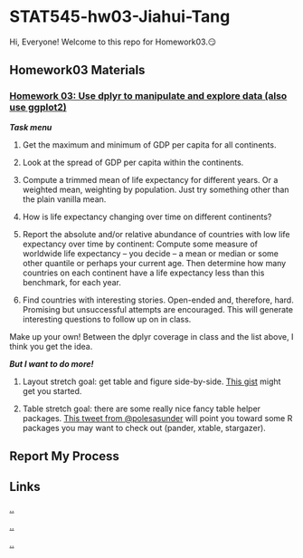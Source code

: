 
# STAT545-hw03-Jiahui-Tang

Hi, Everyone! Welcome to this repo for Homework03.:smirk:

## Homework03 Materials

### [Homework 03: Use dplyr to manipulate and explore data (also use ggplot2)](https://stat545.com/hw03_dplyr-and-more-ggplot2.html)

***Task menu*** 

1. Get the maximum and minimum of GDP per capita for all continents.

2. Look at the spread of GDP per capita within the continents.

3. Compute a trimmed mean of life expectancy for different years. Or a weighted mean, weighting by population. Just try something other than the plain vanilla mean.

4. How is life expectancy changing over time on different continents?

5. Report the absolute and/or relative abundance of countries with low life expectancy over time by continent: Compute some measure of worldwide life expectancy – you decide – a mean or median or some other quantile or perhaps your current age. Then determine how many countries on each continent have a life expectancy less than this benchmark, for each year.

6. Find countries with interesting stories. Open-ended and, therefore, hard. Promising but unsuccessful attempts are encouraged. This will generate interesting questions to follow up on in class.

Make up your own! Between the dplyr coverage in class and the list above, I think you get the idea.

***But I want to do more!***

1. Layout stretch goal: get table and figure side-by-side. [This gist](https://gist.github.com/jennybc/e9e9aba6ba18c72cec26) might get you started.

2. Table stretch goal: there are some really nice fancy table helper packages. [This tweet from @polesasunder](https://twitter.com/polesasunder/status/464132152347475968) will point you toward some R packages you may want to check out (pander, xtable, stargazer).

## Report My Process


## Links
[..](https://stackoverflow.com/questions/29375169/highlight-minimum-and-maximum-points-in-faceted-ggplot2-graph-in-r)

[..](https://stackoverflow.com/questions/3777174/plotting-two-variables-as-lines-using-ggplot2-on-the-same-graph)

[..](https://cran.r-project.org/web/packages/dplyr/vignettes/window-functions.html)

